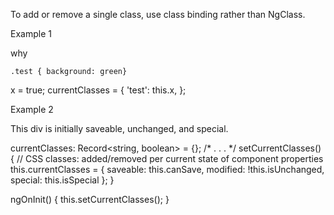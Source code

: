 To add or remove a single class, use class binding rather than NgClass.



Example 1

<div [ngClass]="currentClasses">why</div>

`.test { background: green}`

x = true;
currentClasses = { 'test': this.x, };

Example 2

<div [ngClass]="currentClasses">This div is initially saveable, unchanged, and special.</div>

currentClasses: Record<string, boolean> = {};
/* . . . */
setCurrentClasses() {
  // CSS classes: added/removed per current state of component properties
  this.currentClasses =  {
    saveable: this.canSave,
    modified: !this.isUnchanged,
    special:  this.isSpecial
  };
}

ngOnInit() {
  this.setCurrentClasses();
}